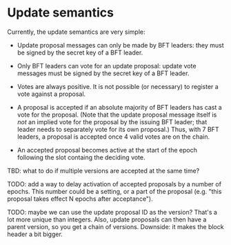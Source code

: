 # Update semantics

Currently, the update semantics are very simple:

* Update proposal messages can only be made by BFT leaders: they must
  be signed by the secret key of a BFT leader.

* Only BFT leaders can vote for an update proposal: update vote
  messages must be signed by the secret key of a BFT leader.

* Votes are always positive. It is not possible (or necessary) to
  register a vote against a proposal.

* A proposal is accepted if an absolute majority of BFT leaders has
  cast a vote for the proposal. (Note that the update proposal message
  itself is *not* an implied vote for the proposal by the issuing BFT
  leader; that leader needs to separately vote for its own proposal.)
  Thus, with 7 BFT leaders, a proposal is accepted once 4 valid votes
  are on the chain.

* An accepted proposal becomes active at the start of the epoch
  following the slot containg the deciding vote.

TBD: what to do if multiple versions are accepted at the same time?

TODO: add a way to delay activation of accepted proposals by a number
of epochs. This number could be a setting, or a part of the proposal
(e.g. "this proposal takes effect N epochs after acceptance").

TODO: maybe we can use the update proposal ID as the version? That's a
lot more unique than integers. Also, update proposals can then have a
parent version, so you get a chain of versions. Downside: it makes the
block header a bit bigger.
